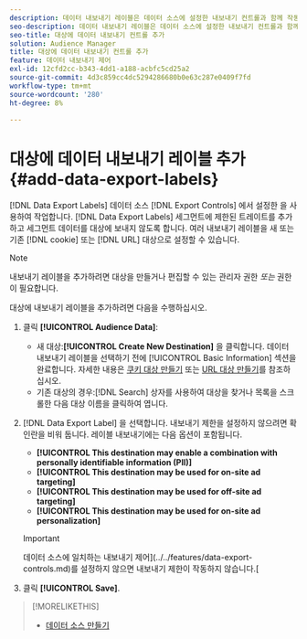 ```yaml
---
description: 데이터 내보내기 레이블은 데이터 소스에 설정한 내보내기 컨트롤과 함께 작동합니다. 데이터 내보내기 레이블 을 사용하면 세그먼트에 제한된 트레이트를 추가하고 세그먼트 데이터를 대상에 보내지 못합니다. 여러 내보내기 레이블을 새 또는 기존 쿠키 또는 URL 대상에 설정할 수 있습니다.
seo-description: 데이터 내보내기 레이블은 데이터 소스에 설정한 내보내기 컨트롤과 함께 작동합니다. 데이터 내보내기 레이블 을 사용하면 세그먼트에 제한된 트레이트를 추가하고 세그먼트 데이터를 대상에 보내지 못합니다. 여러 내보내기 레이블을 새 또는 기존 쿠키 또는 URL 대상에 설정할 수 있습니다.
seo-title: 대상에 데이터 내보내기 컨트롤 추가
solution: Audience Manager
title: 대상에 데이터 내보내기 컨트롤 추가
feature: 데이터 내보내기 제어
exl-id: 12cfd2cc-b343-4dd1-a188-acbfc5cd25a2
source-git-commit: 4d3c859cc4dc5294286680b0e63c287e0409f7fd
workflow-type: tm+mt
source-wordcount: '280'
ht-degree: 8%

---
```


# 대상에 데이터 내보내기 레이블 추가 {#add-data-export-labels}

[!DNL Data Export Labels] 데이터 소스 [!DNL Export Controls] 에서 설정한 을 사용하여 작업합니다. [!DNL Data Export Labels] 세그먼트에 제한된 트레이트를 추가하고 세그먼트 데이터를 대상에 보내지 않도록 합니다. 여러 내보내기 레이블을 새 또는 기존 [!DNL cookie] 또는 [!DNL URL] 대상으로 설정할 수 있습니다.

>[!NOTE]
>
>내보내기 레이블을 추가하려면 대상을 만들거나 편집할 수 있는 관리자 권한 *또는* 권한이 필요합니다.

<!-- t_export_labels.xml -->

대상에 내보내기 레이블을 추가하려면 다음을 수행하십시오.

1. 클릭 **[!UICONTROL Audience Data]**:
   * 새 대상:**[!UICONTROL Create New Destination]** 을 클릭합니다. 데이터 내보내기 레이블을 선택하기 전에 [!UICONTROL Basic Information] 섹션을 완료합니다. 자세한 내용은 [쿠키 대상 만들기](../../features/destinations/create-cookie-destination.md) 또는 [URL 대상 만들기](../../features/destinations/create-url-destination.md)를 참조하십시오.
   * 기존 대상의 경우:[!DNL Search] 상자를 사용하여 대상을 찾거나 목록을 스크롤한 다음 대상 이름을 클릭하여 엽니다.
1. [!DNL Data Export Label] 을 선택합니다. 내보내기 제한을 설정하지 않으려면 확인란을 비워 둡니다. 레이블 내보내기에는 다음 옵션이 포함됩니다.
   * **[!UICONTROL This destination may enable a combination with personally identifiable information (PII)]**
   * **[!UICONTROL This destination may be used for on-site ad targeting]**
   * **[!UICONTROL This destination may be used for off-site ad targeting]**
   * **[!UICONTROL This destination may be used for on-site ad personalization]**

   >[!IMPORTANT]
   >
   >데이터 소스에 일치하는 내보내기 제어](../../features/data-export-controls.md)를 설정하지 않으면 내보내기 제한이 작동하지 않습니다.[
1. 클릭 **[!UICONTROL Save]**.

>[!MORELIKETHIS]
>
>* [데이터 소스 만들기](../../features/manage-datasources.md#create-data-source)

